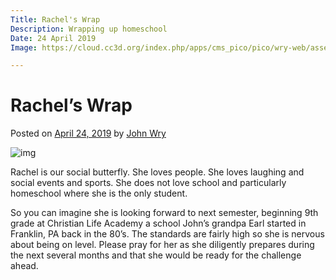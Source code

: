 ```yaml
---
Title: Rachel's Wrap
Description: Wrapping up homeschool
Date: 24 April 2019
Image: https://cloud.cc3d.org/index.php/apps/cms_pico/pico/wry-web/assets/IMG_0292-1-768x1024.png

---
```

# Rachel’s Wrap

Posted on [April 24, 2019](https://thewrys.redbiblica.org/rachels-wrap/) by [John Wry](https://thewrys.redbiblica.org/author/johnwry/)

![img](https://cloud.cc3d.org/index.php/apps/cms_pico/pico/wry-web/assets/IMG_0292-1-768x1024.png)

Rachel is our social butterfly. She loves people. She loves laughing and social events and sports. She does not love school and particularly homeschool where she is the only student.

So you can imagine she is looking forward to next semester, beginning 9th grade at Christian Life Academy a school John’s grandpa Earl started in Franklin, PA back in the 80’s. The standards are fairly high so she is nervous about being on level. Please pray for her as she diligently prepares during the next several months and that she would be ready for the challenge ahead.